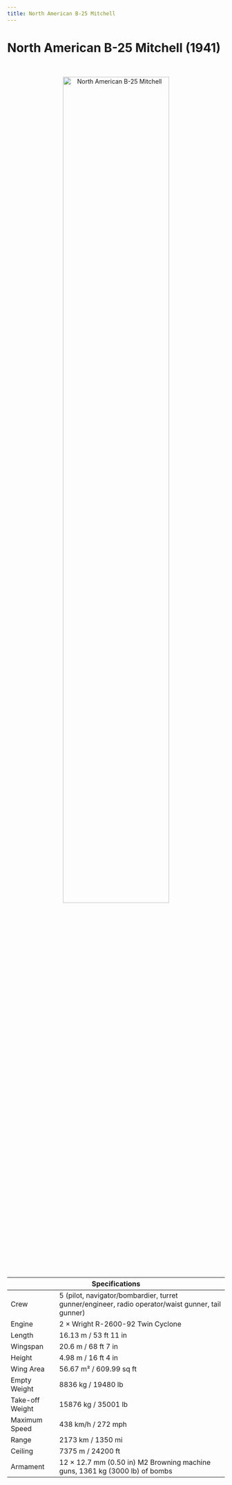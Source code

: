 ```yaml
---
title: North American B-25 Mitchell
---
```


<h1 class="center-header">North American B-25 Mitchell (1941)</h1>

<br>

<p align="center">
  <img src="../images/north_american_b-25_mitchell.jpg" alt="North American B-25 Mitchell" width="70%">
</p>

<br>

<table class="table_component">
  <thead>
    <tr>
      <th colspan="2" class="header">Specifications</th>
    </tr>
  </thead>
  <tbody>
    <tr>
      <td>Crew</td>
      <td>5 (pilot, navigator/bombardier, turret gunner/engineer, radio operator/waist gunner, tail gunner)</td>
    </tr>
    <tr>
      <td>Engine</td>
      <td>2 × Wright R-2600-92 Twin Cyclone</td>
    </tr>
    <tr>
      <td>Length</td>
      <td>16.13 m / 53 ft 11 in</td>
    </tr>
    <tr>
      <td>Wingspan</td>
      <td>20.6 m / 68 ft 7 in</td>
    </tr>
    <tr>
      <td>Height</td>
      <td>4.98 m / 16 ft 4 in</td>
    </tr>
    <tr>
      <td>Wing Area</td>
      <td>56.67 m² / 609.99 sq ft</td>
    </tr>
    <tr>
      <td>Empty Weight</td>
      <td>8836 kg / 19480 lb</td>
    </tr>
    <tr>
      <td>Take-off Weight</td>
      <td>15876 kg / 35001 lb</td>
    </tr>
    <tr>
      <td>Maximum Speed</td>
      <td>438 km/h / 272 mph</td>
    </tr>
    <tr>
      <td>Range</td>
      <td>2173 km / 1350 mi</td>
    </tr>
    <tr>
      <td>Ceiling</td>
      <td>7375 m / 24200 ft</td>
    </tr>
    <tr>
      <td>Armament</td>
      <td>12 × 12.7 mm (0.50 in) M2 Browning machine guns, 1361 kg (3000 lb) of bombs</td>
    </tr>
  </tbody>
</table>